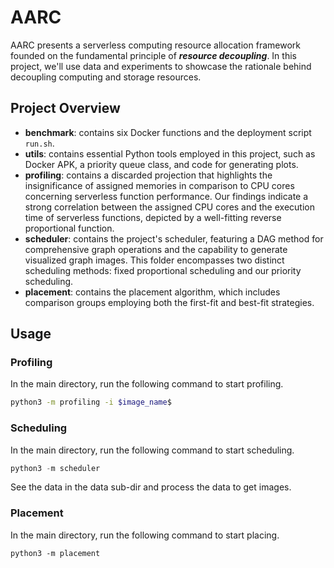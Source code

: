 # AARC

AARC presents a serverless computing resource allocation framework founded on the fundamental principle of ***resource decoupling***. In this project, we'll use data and experiments to showcase the rationale behind decoupling computing and storage resources. 

## Project Overview

* **benchmark**: contains six Docker functions and the deployment script `run.sh`. 
* **utils**: contains essential Python tools employed in this project, such as Docker APK, a priority queue class, and code for generating plots.
* **profiling**: contains a discarded projection that highlights the insignificance of assigned memories in comparison to CPU cores concerning serverless function performance. Our findings indicate a strong correlation between the assigned CPU cores and the execution time of serverless functions, depicted by a well-fitting reverse proportional function.
* **scheduler**: contains the project's scheduler, featuring a DAG method for comprehensive graph operations and the capability to generate visualized graph images. This folder encompasses two distinct scheduling methods: fixed proportional scheduling and our priority scheduling.
* **placement**: contains the placement algorithm, which includes comparison groups employing both the first-fit and best-fit strategies.

## Usage

### Profiling

In the main directory, run the following command to start profiling.

```bash
python3 -m profiling -i $image_name$
```

### Scheduling

In the main directory, run the following command to start scheduling.

```python
python3 -m scheduler
```

See the data in the data sub-dir and process the data to get images. 

### Placement

In the main directory, run the following command to start placing.

```python-repl
python3 -m placement
```
